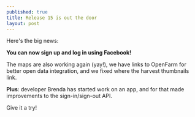 ```yaml
---
published: true
title: Release 15 is out the door
layout: post
---
```

Here's the big news:

**You can now sign up and log in using Facebook!**

The maps are also working again (yay!), we have links to OpenFarm for better open data integration, and we fixed where the harvest thumbnails link.

**Plus**: developer Brenda has started work on an app, and for that made improvements to the sign-in/sign-out API.

Give it a try!
